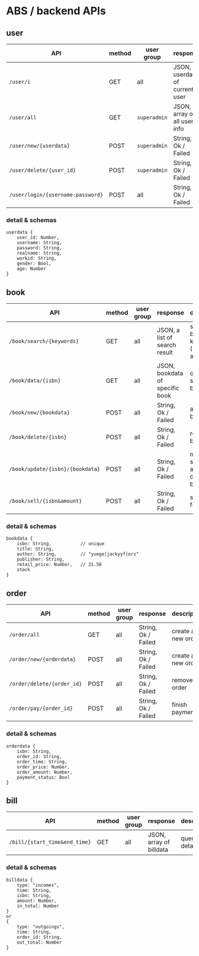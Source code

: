 # ABS / backend APIs

## user

| API | method | user group | response | description |
| --- | --- | --- | --- | --- |
| `/user/i` | GET | all | JSON, userdata of current user | query current user |
| `/user/all` | GET | `superadmin` | JSON, array of all users' info | get all users |
| `/user/new/{userdata}` | POST | `superadmin` | String, Ok / Failed | create a new user |
| `/user/delete/{user_id}` | POST | `superadmin` | String, Ok / Failed | delete a user |
| `/user/login/{username:password}` | POST | all | String, Ok / Failed | login |

### detail & schemas

	userdata {
		user_id: Number,
		username: String,
		password: String,
		realname: String,
		workid: String,
		gender: Bool,
		age: Number
	}

## book

| API | method | user group | response | description |
| --- | --- | --- | --- | --- |
| `/book/search/{keywords}` | GET | all | JSON, a list of search result | search books by keywords (ISBN, authors, ..) |
| `/book/data/{isbn}` | GET | all | JSON, bookdata of specific book | query for specific book |
| `/book/new/{bookdata}` | POST | all | String, Ok / Failed | add a new book |
| `/book/delete/{isbn}` | POST | all | String, Ok / Failed | remove a book |
| `/book/update/{isbn}/{bookdata}` | POST | all | String, Ok / Failed | modify some attributes of specific book |
| `/book/sell/{isbn&amount}` | POST | all | String, Ok / Failed | sell books from stock |

### detail & schemas

	bookdata {
		isbn: String,			// unique
		title: String,
		author: String,			// "yuege|jackyyf|orz"
		publisher: String,
		retail_price: Number,	// 21.50
		stock
	}

## order

| API | method | user group | response | description |
| --- | --- | --- | --- | --- |
| `/order/all` | GET | all | String, Ok / Failed | create a new order |
| `/order/new/{orderdata}` | POST | all | String, Ok / Failed | create a new order |
| `/order/delete/{order_id}` | POST | all | String, Ok / Failed | remove an order |
| `/order/pay/{order_id}` | POST | all | String, Ok / Failed | finish payment |

### detail & schemas

	orderdata {
		isbn: String,
		order_id: String,
		order_time: String,
		order_price: Number,
		order_amount: Number,
		payment_status: Bool
	}

## bill

| API | method | user group | response | description |
| --- | --- | --- | --- | --- |
| `/bill/{start_time&end_time}` | GET | all | JSON, array of billdata | query bill details |

### detail & schemas

	billdata {
		type: "incomes",
		time: String,
		isbn: String,
		amount: Number,
		in_total: Number
	}
	or 
	{
		type: "outgoings",
		time: String,
		order_id: String,
		out_total: Number
	}